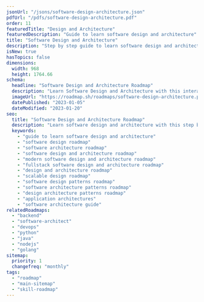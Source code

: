 ```yaml
---
jsonUrl: "/jsons/software-design-architecture.json"
pdfUrl: "/pdfs/software-design-architecture.pdf"
order: 11
featuredTitle: "Design and Architecture"
featuredDescription: "Guide to learn software design and architecture"
title: "Software Design and Architecture"
description: "Step by step guide to learn software design and architecture"
isNew: true
hasTopics: false
dimensions:
  width: 968
  height: 1764.66
schema:
  headline: "Software Design and Architecture Roadmap"
  description: "Learn Software Design and Architecture with this interactive step by step guide in 2023. We also have resources and short descriptions attached to the roadmap items so you can get everything you want to learn in one place."
  imageUrl: "https://roadmap.sh/roadmaps/software-design-architecture.png"
  datePublished: "2023-01-05"
  dateModified: "2023-01-20"
seo:
  title: "Software Design and Architecture Roadmap"
  description: "Learn software design and architecture with this step by step guide and resources."
  keywords:
    - "guide to learn software design and architecture"
    - "software design roadmap"
    - "software architecture roadmap"
    - "software design and architecture roadmap"
    - "modern software design and architecture roadmap"
    - "fullstack software design and architecture roadmap"
    - "design and architecture roadmap"
    - "scalable design roadmap"
    - "software design patterns roadmap"
    - "software architecture patterns roadmap"
    - "design architecture patterns roadmap"
    - "application architectures"
    - "software architecture guide"
relatedRoadmaps:
  - "backend"
  - "software-architect"
  - "devops"
  - "python"
  - "java"
  - "nodejs"
  - "golang"
sitemap:
  priority: 1
  changefreq: "monthly"
tags:
  - "roadmap"
  - "main-sitemap"
  - "skill-roadmap"
---
```


